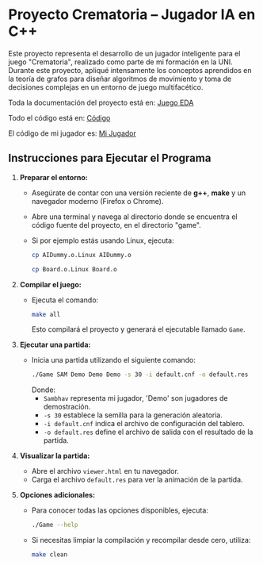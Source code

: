 # Proyecto Crematoria – Jugador IA en C++

Este proyecto representa el desarrollo de un jugador inteligente para el juego "Crematoria", realizado como parte de mi formación en la UNI. Durante este proyecto, apliqué intensamente los conceptos aprendidos en la teoría de grafos para diseñar algoritmos de movimiento y toma de decisiones complejas en un entorno de juego multifacético.

Toda la documentación del proyecto está en: [Juego EDA](P66622_en.pdf)

Todo el código está en: [Código](./game)

El código de mi jugador es: [Mi Jugador](./game/AISAM.cc)

## Instrucciones para Ejecutar el Programa

1. **Preparar el entorno:**
   - Asegúrate de contar con una versión reciente de **g++**, **make** y un navegador moderno (Firefox o Chrome).

   - Abre una terminal y navega al directorio donde se encuentra el código fuente del proyecto, en el directorio "game".
   
   - Si por ejemplo estás usando Linux, ejecuta:

      ```bash
      cp AIDummy.o.Linux AIDummy.o

      cp Board.o.Linux Board.o
      ```

2. **Compilar el juego:**
   - Ejecuta el comando:
     ```bash
     make all
     ```
     Esto compilará el proyecto y generará el ejecutable llamado `Game`.

3. **Ejecutar una partida:**
   - Inicia una partida utilizando el siguiente comando:
     ```bash
     ./Game SAM Demo Demo Demo -s 30 -i default.cnf -o default.res
     ```
     Donde:
     - `Sambhav` representa mi jugador, 'Demo' son jugadores de demostración.
     - `-s 30` establece la semilla para la generación aleatoria.
     - `-i default.cnf` indica el archivo de configuración del tablero.
     - `-o default.res` define el archivo de salida con el resultado de la partida.

4. **Visualizar la partida:**
   - Abre el archivo `viewer.html` en tu navegador.
   - Carga el archivo `default.res` para ver la animación de la partida.

5. **Opciones adicionales:**
   - Para conocer todas las opciones disponibles, ejecuta:
     ```bash
     ./Game --help
     ```
   - Si necesitas limpiar la compilación y recompilar desde cero, utiliza:
     ```bash
     make clean
     ```